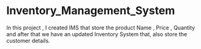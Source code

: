 # Inventory_Management_System
In this project , I created IMS that store the product Name , Price , Quantity and after that we have an updated  Inventory System that, also store the customer details.
